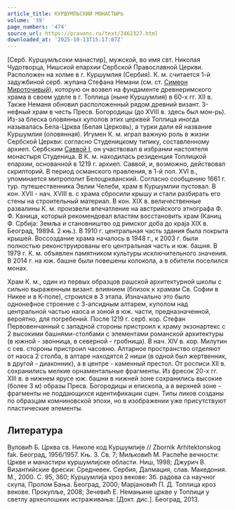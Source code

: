 ```yaml
---
article_title: КУРШУМЛЬСКИЙ МОНАСТЫРЬ
volume: '39'
page_numbers: '474'
source_url: https://pravenc.ru/text/2462327.html
downloaded_at: '2025-10-13T15:17:07Z'
---
```


[Серб. Куршумљсоки манастир], мужской, во имя свт. Николая Чудотворца, Нишской епархии Сербской Православной Церкви. Расположен на холме в г. Куршумлия (Сербия). К. м. считается 1-й задужбиной серб. жупана Стефана Немани (см. ст. [Симеон Мироточивый](<https://pravenc.ru/text/Симеон Мироточивый.html>)), которую он возвел на фундаменте древнеримского храма в своем уделе в г. Топлица (ныне Куршумлия) в 60-х гг. XII в. Также Неманя обновил расположенный рядом древний визант. 3-нефный храм в честь Пресв. Богородицы (до XVIII в. здесь был мон-рь). Из-за блеска оловянных куполов этих церквей Топлица иногда называлась Бела-Црква (Белая Церковь), а турки дали ей название Куршумлия (оловянная). Игумен К. м. играл важную роль в жизни Сербской Церкви: согласно Студеницкому типику, составленному архиеп. Сербским [Саввой I](<https://pravenc.ru/text/Саввой I.html>), он участвовал в избрании настоятеля монастыря Студеница. В К. м. находилась резиденция Топлицкой епархии, основанной в 1219 г. архиеп. Саввой, и, возможно, действовал скрипторий. В период османского правления, в 1-й пол. XVI в., упоминается митрополит Белоцркванский. Согласно сообщению 1661 г. тур. путешественника Эвлии Челеби, храм в Куршумлии пустовал. В кон. XVII - нач. XVIII в. с храма сбросили крышу и стали разбирать его стены на строительный материал. В кон. XIX в. величественные развалины К. м. произвели впечатление на австрийского этнографа Ф. Ф. Каница, который рекомендовал властям восстановить храм (Каниц Ф. Србиjа: Земља и становништво од римског доба до краjа XIX в. Београд, 19894. 2 књ.). В 1910 г. центральная часть здания была покрыта крышей. Воссоздание храма началось в 1948 г., к 2003 г. были полностью реконструированы его центральная часть и юж. башня. В 1979 г. К. м. объявлен памятником культуры исключительного значения. В 2014 г. на юж. башне были повешены колокола, а в обители поселился монах.

Храм К. м., один из первых образцов рашской архитектурной школы с сильно выраженным визант. влиянием (близок к храмам Св. Софии в Никее и в К-поле), строился в 3 этапа. Изначально это было однонефное строение с 3-апсидным алтарем, куполом над центральной частью наоса и зоной в юж. части, предназначенной, вероятно, для погребений. После 1219 г. серб. кор. Стефан Первовенчанный с западной стороны пристроил к храму экзонартекс с 2 высокими башнями-столбами с элементами романской архитектуры (в южной - звонница, в северной - гробница). В нач. XIV в. кор. Милутин с сев. стороны пристроил часовню. Алтарное пространство отделяют от наоса 2 столба, в алтаре находятся 2 ниши (в одной был жертвенник, в другой - диаконник), а в центре - каменный престол. От росписи XII в. сохранились мелкие орнаментальные фрагменты. Из фресок 20-х гг. XIII в. в нижнем ярусе юж. башни в нижней зоне сохранились высокие (более 3 м) образы Пресв. Богородицы и епископа, а в верхней зоне - фрагменты не поддающихся идентификации сцен. Типы ликов созданы по образцам комниновской эпохи, но в изображении уже присутствуют пластические элементы.

## Литература

Вуловић Б. Црква св. Николе код Куршумлиjе // Zbornik Arhitektonskog fak. Београд, 1956/1957. Књ. 3. Св. 7; Миљковић М. Распеће вечности: Цркве и манастири куршумлиjске области. Ниш, 1998; Джурич В. Византийские фрески: Средневек. Сербия, Далмация, слав. Македония. М., 2000. С. 95, 360; Куршумлиjа кроз векове: Зб. радова са научног скупа, Пролом Бања. Београд, 2000; Марjановић П. Д. Топлица кроз векове. Прокупље, 2008; Зечевић Е. Немањине цркве у Топлици у светлу археолошких истраживања: [Докт. дис.]. Београд, 2013.
